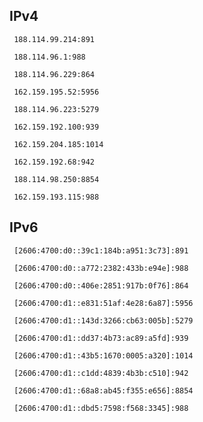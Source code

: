 ## IPv4
```
 188.114.99.214:891
```
```
 188.114.96.1:988
```
```
 188.114.96.229:864
```
```
 162.159.195.52:5956
```
```
 188.114.96.223:5279
```
```
 162.159.192.100:939
```
```
 162.159.204.185:1014
```
```
 162.159.192.68:942
```
```
 188.114.98.250:8854
```
```
 162.159.193.115:988
```

## IPv6
```
 [2606:4700:d0::39c1:184b:a951:3c73]:891
```
```
 [2606:4700:d0::a772:2382:433b:e94e]:988
```
```
 [2606:4700:d0::406e:2851:917b:0f76]:864
```
```
 [2606:4700:d1::e831:51af:4e28:6a87]:5956
```
```
 [2606:4700:d1::143d:3266:cb63:005b]:5279
```
```
 [2606:4700:d1::dd37:4b73:ac89:a5fd]:939
```
```
 [2606:4700:d1::43b5:1670:0005:a320]:1014
```
```
 [2606:4700:d1::c1dd:4839:4b3b:c510]:942
```
```
 [2606:4700:d1::68a8:ab45:f355:e656]:8854
```
```
 [2606:4700:d1::dbd5:7598:f568:3345]:988
```
